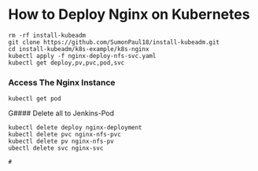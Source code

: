 # How to Deploy Nginx on Kubernetes

~~~
rm -rf install-kubeadm
git clone https://github.com/SumonPaul18/install-kubeadm.git
cd install-kubeadm/k8s-example/k8s-nginx
kubectl apply -f nginx-deploy-nfs-svc.yaml
kubectl get deploy,pv,pvc,pod,svc
~~~

### Access The Nginx Instance
~~~
kubectl get pod
~~~
G#### Delete all to Jenkins-Pod
~~~
kubectl delete deploy nginx-deployment 
kubectl delete pvc nginx-nfs-pvc
kubectl delete pv nginx-nfs-pv
ubectl delete svc nginx-svc

#